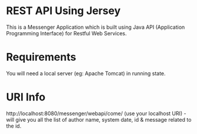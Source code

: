 # REST API Using Jersey
This is a Messenger Application which is built using Java API (Application Programming Interface) for Restful Web Services.

# Requirements
You will need a local server (eg: Apache Tomcat) in running state.

# URI Info
http://localhost:8080/messenger/webapi/come/ (use your localhost URI) - will give you all the list of author name, system date, id & message related to the id.

